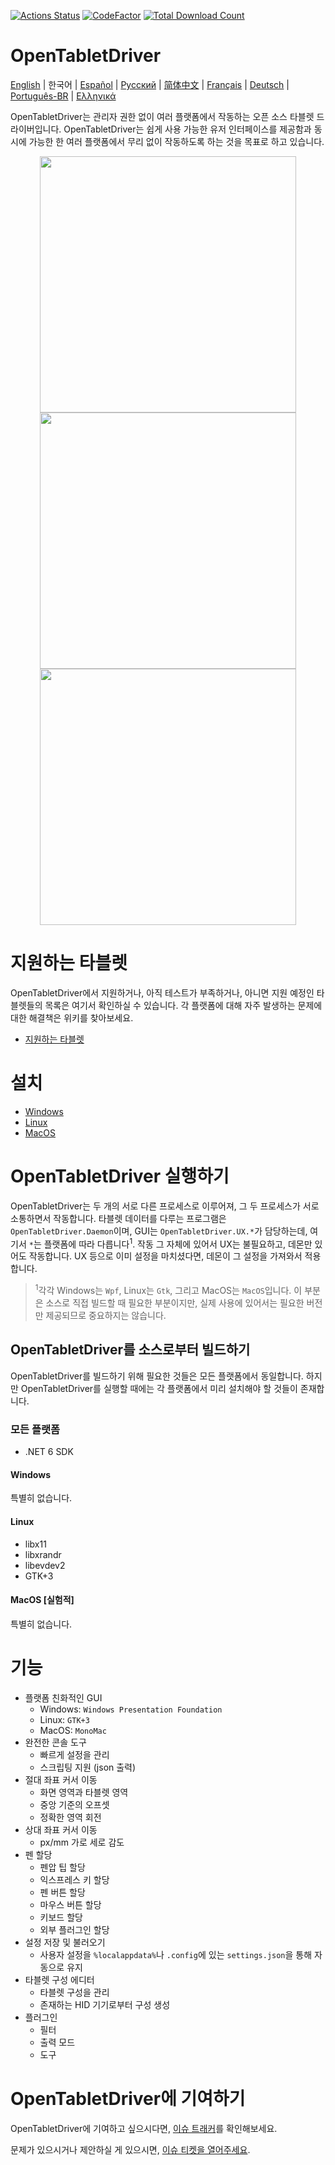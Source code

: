 [![Actions Status](https://github.com/OpenTabletDriver/OpenTabletDriver/workflows/.NET%20Core/badge.svg)](https://github.com/OpenTabletDriver/OpenTabletDriver/actions) [![CodeFactor](https://www.codefactor.io/repository/github/OpenTabletDriver/OpenTabletDriver/badge/master)](https://www.codefactor.io/repository/github/OpenTabletDriver/OpenTabletDriver/overview/master) [![Total Download Count](https://img.shields.io/github/downloads/OpenTabletDriver/OpenTabletDriver/total.svg)](https://github.com/OpenTabletDriver/OpenTabletDriver/releases/latest)

# OpenTabletDriver

[English](../README.md) | 한국어 | [Español](README_ES.md) | [Русский](README_RU.md) | [简体中文](README_CN.md) | [Français](README_FR.md) | [Deutsch](README_DE.md) | [Português-BR](README_PTBR.md) | [Ελληνικά](README_EL.md)

OpenTabletDriver는 관리자 권한 없이 여러 플랫폼에서 작동하는 오픈 소스 타블렛 드라이버입니다. OpenTabletDriver는 쉽게 사용 가능한 유저 인터페이스를 제공함과 동시에 가능한 한 여러 플랫폼에서 무리 없이 작동하도록 하는 것을 목표로 하고 있습니다.

<p align="middle">
  <img src="https://i.imgur.com/XDYf62e.png" width="410" align="middle"/>
  <img src="https://i.imgur.com/jBW8NpU.png" width="410" align="middle"/>
  <img src="https://i.imgur.com/ZLCy6wz.png" width="410" align="middle"/>
</p>

# 지원하는 타블렛

OpenTabletDriver에서 지원하거나, 아직 테스트가 부족하거나, 아니면 지원 예정인 타블렛들의 목록은 여기서 확인하실 수 있습니다. 각 플랫폼에 대해 자주 발생하는 문제에 대한 해결책은 위키를 찾아보세요.

- [지원하는 타블렛](https://opentabletdriver.net/Tablets)

# 설치

- [Windows](https://opentabletdriver.net/Wiki/Install/Windows)
- [Linux](https://opentabletdriver.net/Wiki/Install/Linux)
- [MacOS](https://opentabletdriver.net/Wiki/Install/MacOS)

# OpenTabletDriver 실행하기

OpenTabletDriver는 두 개의 서로 다른 프로세스로 이루어져, 그 두 프로세스가 서로 소통하면서 작동합니다. 타블렛 데이터를 다루는 프로그램은 `OpenTabletDriver.Daemon`이며, GUI는 `OpenTabletDriver.UX.*`가 담당하는데, 여기서 `*`는 플랫폼에 따라 다릅니다<sup>1</sup>. 작동 그 자체에 있어서 UX는 불필요하고, 데몬만 있어도 작동합니다. UX 등으로 이미 설정을 마치셨다면, 데몬이 그 설정을 가져와서 적용합니다.

> <sup>1</sup>각각 Windows는 `Wpf`, Linux는 `Gtk`, 그리고 MacOS는 `MacOS`입니다. 이 부분은 소스로 직접 빌드할 때 필요한 부분이지만, 실제 사용에 있어서는 필요한 버전만 제공되므로 중요하지는 않습니다.

## OpenTabletDriver를 소스로부터 빌드하기

OpenTabletDriver를 빌드하기 위해 필요한 것들은 모든 플랫폼에서 동일합니다. 하지만 OpenTabletDriver를 실행할 때에는 각 플랫폼에서 미리 설치해야 할 것들이 존재합니다.

### 모든 플랫폼

- .NET 6 SDK

#### Windows

특별히 없습니다.

#### Linux

- libx11
- libxrandr
- libevdev2
- GTK+3

#### MacOS [실험적]

특별히 없습니다.

# 기능

- 플랫폼 친화적인 GUI
  - Windows: `Windows Presentation Foundation`
  - Linux: `GTK+3`
  - MacOS: `MonoMac`
- 완전한 콘솔 도구
  - 빠르게 설정을 관리
  - 스크립팅 지원 (json 출력)
- 절대 좌표 커서 이동
  - 화면 영역과 타블렛 영역
  - 중앙 기준의 오프셋
  - 정확한 영역 회전
- 상대 좌표 커서 이동
  - px/mm 가로 세로 감도
- 펜 할당
  - 펜압 팁 할당
  - 익스프레스 키 할당
  - 펜 버튼 할당
  - 마우스 버튼 할당
  - 키보드 할당
  - 외부 플러그인 할당
- 설정 저장 및 불러오기
  - 사용자 설정을 `%localappdata%`나 `.config`에 있는 `settings.json`을 통해 자동으로 유지
- 타블렛 구성 에디터
  - 타블렛 구성을 관리
  - 존재하는 HID 기기로부터 구성 생성
- 플러그인
  - 필터
  - 출력 모드
  - 도구

# OpenTabletDriver에 기여하기

OpenTabletDriver에 기여하고 싶으시다면, [이슈 트래커](https://github.com/OpenTabletDriver/OpenTabletDriver/issues)를 확인해보세요.

문제가 있으시거나 제안하실 게 있으시면, [이슈 티켓을 열어주세요](https://github.com/OpenTabletDriver/OpenTabletDriver/issues/new/choose).
